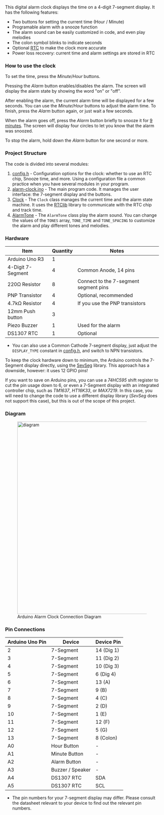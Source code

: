 This digital alarm clock displays the time on a 4-digit 7-segment display. It has the following features:

- Two buttons for setting the current time (Hour / Minute)
- Programable alarm with a snooze function
- The alarm sound can be easily customized in code, and even play melodies
- The colon symbol blinks to indicate seconds
- Optional [RTC](https://en.wikipedia.org/wiki/Real-time_clock) to make the clock more accurate
- Power loss recovery: current time and alarm settings are stored in RTC

### How to use the clock

To set the time, press the _Minute_/_Hour_ buttons.

Pressing the _Alarm_ button enables/disables the alarm. The screen will display the alarm state by showing the word "on" or "off".

After enabling the alarm, the current alarm time will be displayed for a few seconds. You can use the _Minute_/_Hour_ buttons to adjust the alarm time. To finish, press the _Alarm_ button again, or just wait a few seconds.

When the alarm goes off, press the _Alarm_ button briefly to snooze it for
[9 minutes](https://mashable.com/article/everything-you-need-to-know-about-snooze-button-alarm-clocks/). The screen will display four circles to let you know that the alarm was snoozed.

To stop the alarm, hold down the _Alarm_ button for one second or more.

### Project Structure

The code is divided into several modules:

1. [config.h](#source-config_h) - Configuration options for the clock: whether to use an RTC chip, Snooze time, and more. Using a configuration file a common practice when you have several modules in your program.
2. [alarm-clock.ino](#source-alarm_clock_ino) - The main program code. It manages the user interface: the 7-segment display and the buttons.
3. [Clock](#source-clock_h) - The `Clock` class manages the current time and the alarm state machine. It uses the [RTClib](https://github.com/adafruit/RTClib) library to communicate with the RTC chip and track time.
4. [AlarmTone](#source-clock_h) - The `AlarmTone` class play the alarm sound. You can change the values of the `TONES` array, `TONE_TIME` and `TONE_SPACING` to customize the alarm and play different tones and melodies.

### Hardware

| Item              | Quantity | Notes                                 |
| ----------------- | -------- | ------------------------------------- |
| Arduino Uno R3    | 1        |                                       |
| 4-Digit 7-Segment | 4        | Common Anode, 14 pins                 |
| 220Ω Resistor     | 8        | Connect to the 7-segment segment pins |
| PNP Transistor    | 4        | Optional, recommended                 |
| 4.7kΩ Resistor    | 4        | If you use the PNP transistors        |
| 12mm Push button  | 3        |                                       |
| Piezo Buzzer      | 1        | Used for the alarm                    |
| DS1307 RTC        | 1        | Optional                              |

- You can also use a Common Cathode 7-segment display, just adjust the `DISPLAY_TYPE` constant in [config.h](#source-config_h), and switch to NPN transistors.

To keep the clock hardware down to minimum, the Arduino controls the 7-Segment display directly, using the [SevSeg](https://www.arduinolibraries.info/libraries/sev-seg) library.
This approach has a downside, however: it uses 12 GPIO pins!

If you want to save on Arduino pins, you can use a _74HC595_ shift register to cut the pin usage down to 6, or even a 7-Segment display with an integrated controller chip, such as
_TM1637_, _HT16K33_, or _MAX7219_. In this case, you will need to change the code to use a different display library (_SevSeg_ does not support this case), but this is out of the scope of this project.

### Diagram

<figure>
    <img src="images/diagram.png" alt="diagram" style="width: 628px" />
    <figcaption>Arduino Alarm Clock Connection Diagram</figcaption>
</figure>

### Pin Connections

| Arduino Uno Pin | Device           | Device Pin |
| --------------- | ---------------- | ---------- |
| 2               | 7-Segment        | 14 (Dig 1) |
| 3               | 7-Segment        | 11 (Dig 2) |
| 4               | 7-Segment        | 10 (Dig 3) |
| 5               | 7-Segment        | 6 (Dig 4)  |
| 6               | 7-Segment        | 13 (A)     |
| 7               | 7-Segment        | 9 (B)      |
| 8               | 7-Segment        | 4 (C)      |
| 9               | 7-Segment        | 2 (D)      |
| 10              | 7-Segment        | 1 (E)      |
| 11              | 7-Segment        | 12 (F)     |
| 12              | 7-Segment        | 5 (G)      |
| 13              | 7-Segment        | 8 (Colon)  |
| A0              | Hour Button      | -          |
| A1              | Minute Button    | -          |
| A2              | Alarm Button     | -          |
| A3              | Buzzer / Speaker | -          |
| A4              | DS1307 RTC       | SDA        |
| A5              | DS1307 RTC       | SCL        |

- The pin numbers for your 7-segment display may differ. Please consult the datasheet relevant to your device to find out the relevant pin numbers.
